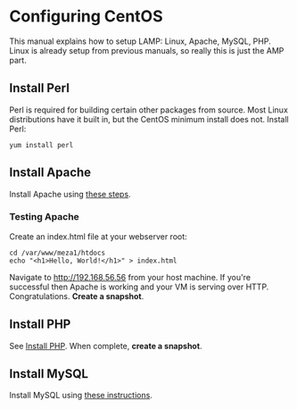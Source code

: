 # Configuring CentOS
This manual explains how to setup LAMP: Linux, Apache, MySQL, PHP. Linux is already setup from previous manuals, so really this is just the AMP part.  

## Install Perl
Perl is required for building certain other packages from source. Most Linux distributions have it built in, but the CentOS minimum install does not. Install Perl:

```
yum install perl
```

## Install Apache

Install Apache using [these steps](3.1-InstallApache.md).

### Testing Apache

Create an index.html file at your webserver root:

```
cd /var/www/meza1/htdocs
echo "<h1>Hello, World!</h1>" > index.html
```

Navigate to http://192.168.56.56 from your host machine. If you're successful then Apache is working and your VM is serving over HTTP. Congratulations. **Create a snapshot**.


## Install PHP

See [Install PHP](3.2-InstallPHP.md). When complete, **create a snapshot**.


## Install MySQL

Install MySQL using [these instructions](3.3-InstallMySQL.md).
